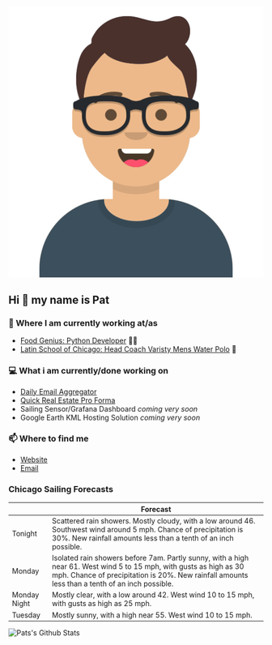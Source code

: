 [![Social banner for p-j-falconer](https://raw.githubusercontent.com/P-J-FALCONER/P-J-FALCONER/master/assets/avataaars.svg)](https://patfalconer.com/)
## Hi :wave: my name is Pat

### 💼 Where I am currently working at/as
- [Food Genius: Python Developer](https://getfoodgenius.com/) 🍔🐍
- [Latin School of Chicago: Head Coach Varisty Mens Water Polo](https://www.latinschool.org/) 🤽


### 💻 What i am currently/done working on
 - [Daily Email Aggregator](https://github.com/P-J-FALCONER/dott_daily_mail)
 - [Quick Real Estate Pro Forma](https://github.com/P-J-FALCONER/henry)
 - Sailing Sensor/Grafana Dashboard *coming very soon*
 - Google Earth KML Hosting Solution *coming very soon*

### 📫 Where to find me
 - [Website](https://patfalconer.com/)
 - [Email](mailto:patrick.j.falconer@gmail.com)


### Chicago Sailing Forecasts
|   | Forecast  |
|---|---|
| Tonight | Scattered rain showers. Mostly cloudy, with a low around 46. Southwest wind around 5 mph. Chance of precipitation is 30%. New rainfall amounts less than a tenth of an inch possible. |
| Monday | Isolated rain showers before 7am. Partly sunny, with a high near 61. West wind 5 to 15 mph, with gusts as high as 30 mph. Chance of precipitation is 20%. New rainfall amounts less than a tenth of an inch possible. |
| Monday Night | Mostly clear, with a low around 42. West wind 10 to 15 mph, with gusts as high as 25 mph. |
| Tuesday | Mostly sunny, with a high near 55. West wind 10 to 15 mph. |

![Pats's Github Stats](https://github-readme-stats.vercel.app/api?username=p-j-falconer&show_icons=true&theme=radical)
